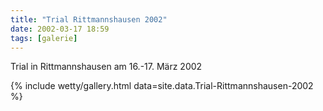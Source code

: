 ```yaml
---
title: "Trial Rittmannshausen 2002"
date: 2002-03-17 18:59
tags: [galerie]
---
```

Trial in Rittmannshausen am 16.-17. März 2002

<!--more-->

{% include wetty/gallery.html data=site.data.Trial-Rittmannshausen-2002 %}
